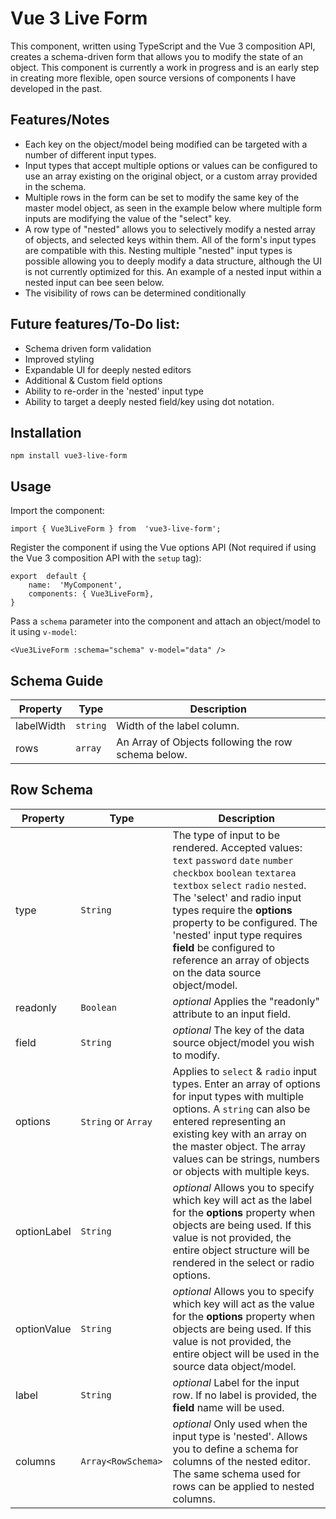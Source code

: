 # Vue 3 Live Form

This component, written using TypeScript and the Vue 3 composition API, creates a schema-driven form that allows you to modify the state of an object. This component is currently a work in progress and is an early step in creating more flexible, open source versions of components I have developed in the past.


## Features/Notes

-   Each key on the object/model being modified can be targeted with a number of different input types.
-   Input types that accept multiple options or values can be configured to use an array existing on the original object, or a custom array provided in the schema.
-   Multiple rows in the form can be set to modify the same key of the master model object, as seen in the example below where multiple form inputs are modifying the value of the "select" key.
-   A row type of "nested" allows you to selectively modify a nested array of objects, and selected keys within them. All of the form's input types are compatible with this. Nesting multiple "nested" input types is possible allowing you to deeply modify a data structure, although the UI is not currently optimized for this. An example of a nested input within a nested input can bee seen below.
-   The visibility of rows can be determined conditionally

## Future features/To-Do list:

-   Schema driven form validation
-   Improved styling
-   Expandable UI for deeply nested editors
-   Additional & Custom field options
-   Ability to re-order in the 'nested' input type
-   Ability to target a deeply nested field/key using dot notation.

## Installation
    npm install vue3-live-form

## Usage
Import the component:

    import { Vue3LiveForm } from  'vue3-live-form';

Register the component if using the Vue options API (Not required if using the Vue 3 composition API with the `setup` tag):

    export  default {
		name:  'MyComponent',
		components: { Vue3LiveForm},
	}

Pass a `schema` parameter into the component and attach an object/model to it using `v-model`:

    <Vue3LiveForm :schema="schema" v-model="data" />

## Schema Guide
|Property|Type|Description
|-|-|-|
|labelWidth|`string`|Width of the label column.
|rows|`array`|An Array of Objects following the row schema below.


## Row Schema
Property|Type|Description
-|-|-|
type|`String`| The type of input to be rendered. Accepted values: `text` `password` `date` `number` `checkbox` `boolean` `textarea` `textbox` `select` `radio` `nested`. The 'select' and radio input types require the **options** property to be configured. The 'nested' input type requires **field** be configured to reference an array of objects on the data source object/model.
readonly|`Boolean`|*optional* Applies the "readonly" attribute to an input field.
field|`String`|*optional* The key of the data source object/model you wish to modify.
options|`String` or `Array`|Applies to `select` & `radio` input types. Enter an array of options for input types with multiple options. A `string` can also be entered representing an existing key with an array on the master object. The array values can be strings, numbers or objects with multiple keys.
optionLabel|`String`|*optional* Allows you to specify which key will act as the label for the **options** property when objects are being used. If this value is not provided, the entire object structure will be rendered in the select or radio options.
optionValue|`String`|*optional* Allows you to specify which key will act as the value for the **options** property when objects are being used. If this value is not provided, the entire object will be used in the source data object/model.
label|`String`|*optional* Label for the input row. If no label is provided, the **field** name will be used.
columns|`Array<RowSchema>`|*optional* Only used when the input type is 'nested'. Allows you to define a schema for columns of the nested editor. The same schema used for rows can be applied to nested columns.
